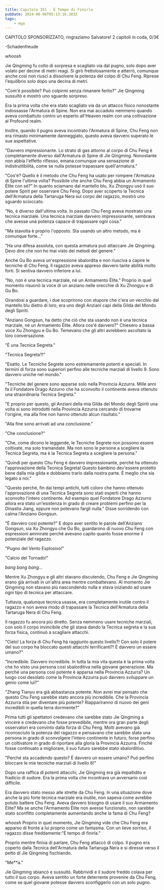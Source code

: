 ```yaml
---
title: Capitolo 351 - È Tempo di Finirla
pubDate: 2024-06-06T05:13:16.383Z
tags:
    - mga
---
```

                
CAPITOLO SPONSORIZZATO, ringraziamo Salvatore!
2 capitoli in coda, 0/3€


-Schadenfreude


*whoosh*


Jie Qingming fu colto di sorpresa e scagliato via dal pugno, solo dopo aver volato per decine di metri reagì. Si girò frettolosamente e atterrò, comunque anche così non riuscì a dissolvere la potenza del colpo di Chu Feng. Riprese l'equilibrio solo dopo una decina di metri.


"Com'è possibile? Può colpirmi senza rimanere ferito?" Jie Qingming sussultò e mostrò uno sguardo sorpreso.


Era la prima volta che era stato scagliato via da un attacco fisico nonostante indossasse l'Armatura di Spine. Non era mai accaduto nemmeno quando aveva combattuto contro un esperto all'Heaven realm con una coltivazione al Profound realm.


Inoltre, quando il pugno aveva incontrato l'Armatura di Spine, Chu Feng non era rimasto minimamente danneggiato, questo aveva davvero superato le sue aspettative.


"Davvero impressionante. Lo strato di gas attorno al corpo di Chu Feng è completamente diverso dall'Armatura di Spine di Jie Qingming. Nonostante non abbia l'effetto riflesso, emana comunque una sensazione di indistruttibilità, come se nulla potesse trapassare quell'armatura."


"Cos'è? Quello è il metodo che Chu Feng ha usato per rompere l'Armatura di Spine l'ultima volta? Possibile che anche Chu Feng abbia un Armamento Élite con sé?" In quanto sciamano dal mantello blu, Xu Zhongyu usò il suo potere Spirit per osservare Chu Feng. Dopo aver scoperto la Tecnica dell'Armatura della Tartaruga Nera sul corpo del ragazzo, mostrò uno sguardo scioccato.


"No, è diverso dall'ultima volta. In passato Chu Feng aveva mostrato una tecnica marziale. Una tecnica marziale davvero impressionante, sembrava che avesse una potenza capace di trapassare ogni cosa."


"Ma stavolta è proprio l'opposto. Sta usando un altro metodo, ma è comunque forte..."


"Ha una difesa assoluta, con questa armatura può attaccare Jie Qingming. Devo dire che non ho mai visto dei metodi del genere."


Anche Gu Bo aveva un'espressione sbalordita e non riusciva a capire le tecniche di Chu Feng. Il ragazzo aveva appreso davvero tante abilità molto forti. Si sentiva davvero inferiore a lui.


"No, non è una tecnica marziale, né un Armamento Élite." Proprio in quel momento risuonò la voce di un anziano nelle orecchie di Xu Zhongyu e di Gu Bo.


Girandosi a guardare, i due scoprirono con stupore che c'era un vecchio dal mantello blu dietro di loro, era uno degli Anziani capi della Gilda del Mondo degli Spiriti.


"Anziano Gongsun, ha detto che ciò che sta usando non è una tecnica marziale, né un Armamento Élite. Allora cos'è davvero?" Chiesero a bassa voce Xu Zhongyu e Gu Bo. Temevano che gli altri avrebbero ascoltato la loro conversazione.


"È una Tecnica Segreta."


"Tecnica Segreta?!"


"Esatto. Le Tecniche Segrete sono estremamente potenti e speciali. In termini di forza sono superiori perfino alle tecniche marziali di livello 9. Sono davvero uniche nel mondo."


"Tecniche del genere sono apparse solo nella Provincia Azzurra. Mille anni fa il Fondatore Drago Azzurro che ha sconvolto il continente aveva ottenuto una straordinaria Tecnica Segreta."


"E proprio per questo, gli Anziani della mia Gilda del Mondo degli Spiriti una volta si sono introdotti nella Provincia Azzurra cercando di trovarne l'origine, ma alla fine non hanno ottenuto alcun risultato."


"Alla fine sono arrivati ad una conclusione."


"Che conclusione?"


"Che, come dicono le leggende, le Tecniche Segrete non possono essere coltivate, ma solo tramandate. Ma non sono le persone a scegliere la Tecnica Segreta, ma è la Tecnica Segreta a scegliere la persona."


"Quindi per questo Chu Feng è davvero impressionante, perché ha ottenuto l'approvazione della Tecnica Segreta! Questo bambino dev'essere protetto bene dalla mia gilda e dobbiamo trarlo dalla nostra parte. È meglio che sia legato a noi."


"Questo perché, fin dai tempi antichi, tutti coloro che hanno ottenuto l'approvazione di una Tecnica Segreta sono stati esperti che hanno sconvolto l'intero continente. Ad esempio quel Fondatore Drago Azzurro allora era stato un'esistenza in grado di creare problemi perfino per la Dinastia Jiang, eppure non potevano fargli nulla." Disse sorridendo con calma l'Anziano Gongsun.


"È davvero così potente?" E dopo aver sentito le parole dell'Anziano Gongsun, sia Xu Zhongyu che Gu Bo, guardarono di nuovo Chu Feng con espressioni ammirate perché avevano capito quanto fosse enorme il potenziale del ragazzo.


"Pugno del Vento Esplosivo!"


"Calcio del Tornado!"


*bang bang bang...*


Mentre Xu Zhongyu e gli altri stavano discutendo, Chu Feng e Jie Qingming erano già arrivati in un'altra area mentre combattevano. Al momento Jie Qingming non stavano più nascondendo nulla e stava iniziando ad usare ogni tipo di tecnica per attaccare.


Tuttavia, qualunque tecnica usasse, era completamente inutile contro il ragazzo e non aveva modo di trapassare la Tecnica dell'Armatura della Tartaruga Nera di Chu Feng.


Il ragazzo fu ancora più diretto. Senza nemmeno usare tecniche marziali, con solo il corpo invincibile che gli stava dando la Tecnica segreta e la sua forza fisica, continuò a scagliare attacchi.


"Cielo! La forza di Chu Feng ha raggiunto questo livello?! Con solo il potere del suo corpo ha bloccato questi attacchi terrificanti?! È davvero un essere umano?"


"Incredibile. Davvero incredibile. In tutta la mia vita questa è la prima volta che ho visto una persona così sbalorditiva nella giovane generazione. Ma perché una persona così potente è apparsa nella Provincia Azzurra? Un luogo così desolato come la Provincia Azzurra può davvero sviluppare un genio come lui?"


"Zhang Tianyu era già abbastanza potente. Non avrei mai pensato che questo Chu Feng sarebbe stato ancora più incredibile. Che la Provincia Azzurra stia per diventare più potente? Riappariranno di nuovo dei geni incredibili in quella terra dormiente?"


Prima tutti gli spettatori credevano che sarebbe stato Jie Qingming a vincere e credevano che fosse prevedibile, mentre ora gran parte degli osservatori era convinto dalla forza di Chu Feng. Molti avevano già riconosciuto la potenza del ragazzo e pensavano che sarebbe stata una persona in grado di sconvolgere l'intero continente in futuro, forse perfino un coltivatore in grado di riportare alla gloria la Provincia Azzurra. Finché fosse continuato a migliorare, il suo futuro sarebbe stato sbalorditivo.


"Perché sta accadendo questo? È davvero un essere umano? Può perfino bloccare le mie tecniche marziali di livello 6!"


Dopo una raffica di potenti attacchi, Jie Qingming era già impallidito e fradicio di sudore. Era la prima volta che incontrava un avversario così difficile.


Era davvero stato messo alle strette da Chu Feng. In una situazione dove anche la più forte tecnica marziale era inutile, non sapeva come avrebbe potuto battere Chu Feng. Aveva davvero bisogno di usare il suo Armamento Élite? Ma se anche l'Armamento Élite non avesse funzionato, non sarebbe stato sconfitto completamente aumentando anche la fama di Chu Feng?


*whoosh* Proprio in quel momento, Jie Qingming vide che Chu Feng era apparso di fronte a lui proprio come un fantasma. Con un lieve sorriso, il ragazzo disse freddamente:"É tempo di finirla."


Proprio mentre finiva di parlare, Chu Feng attaccò di colpo. Il pugno era coperto dalla Tecnica dell'Armatura della Tartaruga Nera e si diresse verso il petto di Jie Qingming fischiando.


"Me**a."


Jie Qingming sbiancò e sussultò. Rabbrividì e il sudore freddo colava per tutto il suo corpo. Aveva sentito un forte deterrente provenire da Chu Feng, come se quel giovane potesse davvero sconfiggerlo con un solo pugno.



